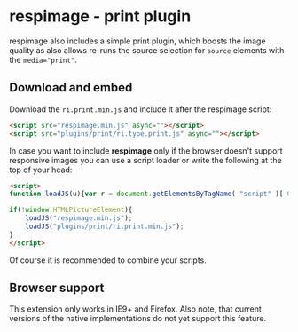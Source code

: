 # respimage - print plugin

respimage also includes a simple print plugin, which boosts the image quality as also allows re-runs the source selection for ``source`` elements with the ``media="print"``.


## Download and embed
Download the ``ri.print.min.js`` and include it after the respimage script:

```html
<script src="respimage.min.js" async=""></script>
<script src="plugins/print/ri.type.print.js" async=""></script>
```

In case you want to include **respimage** only if the browser doesn't support responsive images you can use a script loader or write the following at the top of your head:

```html
<script>
function loadJS(u){var r = document.getElementsByTagName( "script" )[ 0 ], s = document.createElement( "script" );s.src = u;r.parentNode.insertBefore( s, r );}

if(!window.HTMLPictureElement){
	loadJS("respimage.min.js");
	loadJS("plugins/print/ri.print.min.js");
}
</script>
```

Of course it is recommended to combine your scripts.

## Browser support
This extension only works in IE9+ and Firefox. Also note, that current versions of the native implementations do not yet support this feature.
